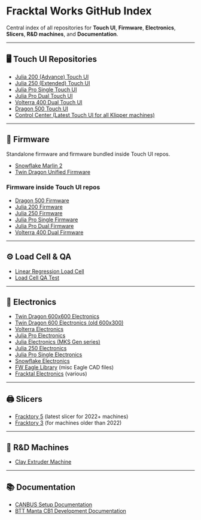 # Fracktal Works GitHub Index

Central index of all repositories for **Touch UI**, **Firmware**, **Electronics**, **Slicers**, **R&D machines**, and **Documentation**.

---

## 🖥️ Touch UI Repositories

- [Julia 200 (Advance) Touch UI](https://github.com/FracktalWorks/JuliaAdvanced2022TouchUI)
- [Julia 250 (Extended) Touch UI](https://github.com/FracktalWorks/JuliaExtended2022TouchUI)
- [Julia Pro Single Touch UI](https://github.com/FracktalWorks/JuliaProSingle2022TouchUI)
- [Julia Pro Dual Touch UI](https://github.com/FracktalWorks/JuliaProDual2022TouchUI)
- [Volterra 400 Dual Touch UI](https://github.com/FracktalWorks/Volterra400Dual2022TouchUI)
- [Dragon 500 Touch UI](https://github.com/FracktalWorks/Dragon500TouchUI)
- [Control Center (Latest Touch UI for all Klipper machines)](https://github.com/FracktalWorks/ControlCenter)

---

## 🚀 Firmware

Standalone firmware and firmware bundled inside Touch UI repos.

- [Snowflake Marlin 2](https://github.com/FracktalWorks/Snowflake-Marlin-2)
- [Twin Dragon Unified Firmware](https://github.com/FracktalWorks/Twin-Dragon-Unified-Firmware)

### Firmware inside Touch UI repos
- [Dragon 500 Firmware](https://github.com/FracktalWorks/Dragon500TouchUI/tree/main/octoprint_Dragon500TouchUI/firmware)
- [Julia 200 Firmware](https://github.com/FracktalWorks/JuliaAdvanced2022TouchUI/tree/main/firmware)
- [Julia 250 Firmware](https://github.com/FracktalWorks/JuliaExtended2022TouchUI/tree/main/firmware)
- [Julia Pro Single Firmware](https://github.com/FracktalWorks/JuliaProSingle2022TouchUI/tree/main/firmware)
- [Julia Pro Dual Firmware](https://github.com/FracktalWorks/JuliaProDual2022TouchUI/tree/main/firmware)
- [Volterra 400 Dual Firmware](https://github.com/FracktalWorks/Volterra400Dual2022TouchUI/tree/main/firmware)

---

## ⚙️ Load Cell & QA

- [Linear Regression Load Cell](https://github.com/FracktalWorks/LinearRegressionLoadCell)  
- [Load Cell QA Test](https://github.com/FracktalWorks/LoadCell_QA_Test)

---

## 🔌 Electronics

- [Twin Dragon 600x600 Electronics](https://github.com/FracktalWorks/TwinDragon600x600-Electronics)  
- [Twin Dragon 600 Electronics (old 600x300)](https://github.com/FracktalWorks/TwinDragon600-Electronics)  
- [Volterra Electronics](https://github.com/FracktalWorks/Volterra-Electronics)  
- [Julia Pro Electronics](https://github.com/FracktalWorks/Julia-Pro-Electronics)  
- [Julia Electronics (MKS Gen series)](https://github.com/FracktalWorks/Julia-Electronics)  
- [Julia 250 Electronics](https://github.com/FracktalWorks/Julia-250-Electronics)  
- [Julia Pro Single Electronics](https://github.com/FracktalWorks/JuliaProSingle-Electronics)  
- [Snowflake Electronics](https://github.com/FracktalWorks/Snowflake-Electronics)  
- [FW Eagle Library](https://github.com/FracktalWorks/FWEagleLibrary) (misc Eagle CAD files)  
- [Fracktal Electronics](https://github.com/FracktalWorks/Fracktal-Electronics) (various)

---

## 🖨️ Slicers

- [Fracktory 5](https://github.com/FracktalWorks/Fracktory-5) (latest slicer for 2022+ machines)  
- [Fracktory 3](https://github.com/FracktalWorks/Fracktory3) (for machines older than 2022)

---

## 🧪 R&D Machines

- [Clay Extruder Machine](https://github.com/FracktalWorks/ClayExtruderMachine)

---

## 📚 Documentation

- [CANBUS Setup Documentation](https://github.com/FracktalWorks/CANBUS-setup-documentation)  
- [BTT Manta CB1 Development Documentation](https://github.com/FracktalWorks/BTT-Manta-CB1-Development-Documentation)
